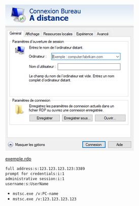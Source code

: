 ![Bureau à distance](https://github.com/Altherneum/.github/blob/main/note/assets/images/mstsc_chkerNhIfd.png?raw=true)

[exemple.rdp](https://github.com/Altherneum/.github/blob/main/note/OS/Windows/Windows/exemple.rdp)

```
full address:s:123.123.123.123:3389
prompt for credentials:i:1 
administrative session:i:1
username:s:UserName
```

- `mstsc.exe /v:PC-name`
- `mstsc.exe /v:123.123.123.123`